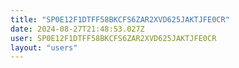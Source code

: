 ```yaml
---
title: "SP0E12F1DTFF58BKCFS6ZAR2XVD625JAKTJFE0CR"
date: 2024-08-27T21:48:53.027Z
user: SP0E12F1DTFF58BKCFS6ZAR2XVD625JAKTJFE0CR
layout: "users"
---
```

    